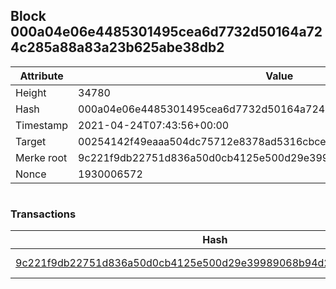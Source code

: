 ## Block 000a04e06e4485301495cea6d7732d50164a724c285a88a83a23b625abe38db2

Attribute | Value
--- | ---
Height | 34780
Hash | 000a04e06e4485301495cea6d7732d50164a724c285a88a83a23b625abe38db2
Timestamp | 2021-04-24T07:43:56+00:00
Target | 00254142f49eaaa504dc75712e8378ad5316cbcead634704b3734b6271167cc4
Merke root | 9c221f9db22751d836a50d0cb4125e500d29e39989068b94d23cc2cf56da4687
Nonce | 1930006572

```

```

### Transactions

Hash | Amount
--- | ---
[9c221f9db22751d836a50d0cb4125e500d29e39989068b94d23cc2cf56da4687](9c221f9db22751d836a50d0cb4125e500d29e39989068b94d23cc2cf56da4687.md) | 10.00000000 SKEPTI 
